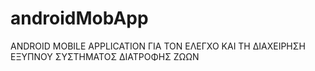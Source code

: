# androidMobApp
ANDROID MOBILE APPLICATION 
ΓΙΑ ΤΟΝ ΕΛΕΓΧΟ ΚΑΙ ΤΗ ΔΙΑΧΕΙΡΗΣΗ ΕΞΥΠΝΟΥ ΣΥΣΤΗΜΑΤΟΣ ΔΙΑΤΡΟΦΗΣ ΖΩΩΝ 
